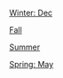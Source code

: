[Winter: Dec](https://r3dbabyvamp.github.io/Paula-s-Website/Years/2022/Dec)

[Fall](https://r3dbabyvamp.github.io/Paula-s-Website/Years/2022/Fall/index)

[Summer](https://r3dbabyvamp.github.io/Paula-s-Website/Years/2022/Summer/index) 

[Spring: May](https://r3dbabyvamp.github.io/Paula-s-Website/Years/2022/May)

